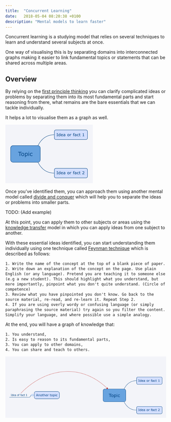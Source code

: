 ```yaml
---
title:  "Concurrent Learning"
date:   2018-05-04 08:20:38 +0100
description: "Mental models to learn faster"
---
```


Concurrent learning is a studying model that relies on several techniques to learn and understand several subjects at once.

One way of visualising this is by separating domains into interconnected graphs making it easier to link fundamental topics or statements that can be shared across multiple areas.

## Overview

By relying on the [first principle thinking](https://fs.blog/2018/04/first-principles/) you can clarify complicated ideas or problems by separating them into its most fundamental parts and start reasoning from there, what remains are the bare essentials that we can tackle individually.

It helps a lot to visualise them as a graph as well.

![topic1](/assets/img/topic1.png)

Once you’ve identified them, you can approach them using another mental model called [divide and conquer](https://en.wikipedia.org/wiki/Divide_and_conquer_algorithm) which will help you to separate the ideas or problems into smaller parts.

TODO: (Add example)

At this point, you can apply them to other subjects or areas using the [knowledge transfer](https://en.wikipedia.org/wiki/Knowledge_transfer) model in which you can apply ideas from one subject to another.

With these essential ideas identified, you can start understanding them individually using one technique called [Feynman technique](https://curiosity.com/topics/learn-anything-in-four-steps-with-the-feynman-technique-curiosity/) which is described as follows:

    1. Write the name of the concept at the top of a blank piece of paper.
    2. Write down an explanation of the concept on the page. Use plain English (or any language). Pretend you are teaching it to someone else (e.g a new student). This should highlight what you understand, but more importantly, pinpoint what you don't quite understand. (Circle of competence)
    3. Review what you have pinpointed you don't know. Go back to the source material, re-read, and re-learn it. Repeat Step 2.
    4. If you are using overly wordy or confusing language (or simply paraphrasing the source material) try again so you filter the content. Simplify your language, and where possible use a simple analogy.

At the end, you will have a graph of knowledge that:

    1. You understand,
    2. Is easy to reason to its fundamental parts,
    3. You can apply to other domains,
    4. You can share and teach to others.

![topic2](/assets/img/topic2.png)
